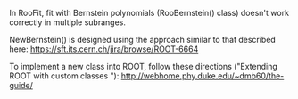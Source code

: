 In RooFit, fit with Bernstein polynomials (RooBernstein() class) doesn't work correctly in multiple subranges.

NewBernstein() is designed using the approach similar to that described here: https://sft.its.cern.ch/jira/browse/ROOT-6664

To implement a new class into ROOT, follow these directions ("Extending ROOT with custom classes
"): 
http://webhome.phy.duke.edu/~dmb60/the-guide/
